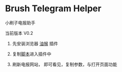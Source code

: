 # Brush Telegram Helper

小刷子电报助手

当前版本 V0.2

1. 先安装浏览器 [油猴](https://chromewebstore.google.com/detail/tampermonkey/dhdgffkkebhmkfjojejmpbldmpobfkfo) 插件

2. 复制[脚本](https://github.com/Brush-Bot/brush-telegram-helper/blob/main/index.js)进入插件中

3. 刷新电报网站， 即可看见，复制参数，与打开页面功能
